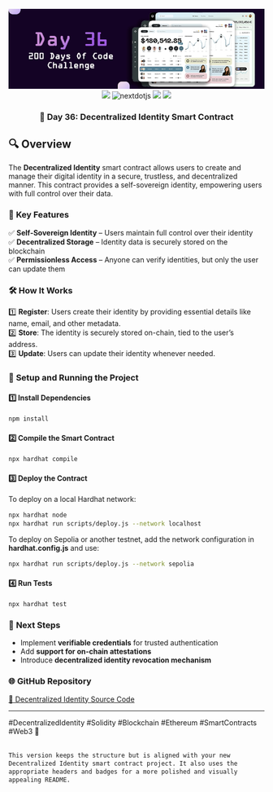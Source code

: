 <div align="center">
  <br />
      <img src="https://github.com/iamjohncaleb/200-Days-Of-Code-Challenge/blob/main/Thumbnails/the%20Day%2036.jpg" alt="Project Banner">

  <div>
    <img src="https://img.shields.io/badge/solidity-363636?style=for-the-badge&logo=solidity&logoColor=white" />
    <img src="https://img.shields.io/badge/-Next_JS-black?style=for-the-badge&logoColor=white&logo=nextdotjs&color=000000" alt="nextdotjs" />
    <img src="https://img.shields.io/badge/web3.js-F16822?style=for-the-badge&logo=web3dotjs&logoColor=white" />
    <img src="https://img.shields.io/badge/hardhat-F3BA2F?style=for-the-badge&logo=ethereum&logoColor=black" />
  </div>

  <h3 align="center">🎁 Day 36: Decentralized Identity Smart Contract</h3>
</div>

## 🔍 **Overview**

The **Decentralized Identity** smart contract allows users to create and manage their digital identity in a secure, trustless, and decentralized manner. This contract provides a self-sovereign identity, empowering users with full control over their data.

### 📜 **Key Features**
✅ **Self-Sovereign Identity** – Users maintain full control over their identity  
✅ **Decentralized Storage** – Identity data is securely stored on the blockchain  
✅ **Permissionless Access** – Anyone can verify identities, but only the user can update them  

### 🛠️ **How It Works**
1️⃣ **Register**: Users create their identity by providing essential details like name, email, and other metadata.  
2️⃣ **Store**: The identity is securely stored on-chain, tied to the user’s address.  
3️⃣ **Update**: Users can update their identity whenever needed.

### 🚀 **Setup and Running the Project**

#### **1️⃣ Install Dependencies**
```sh
npm install
```

#### **2️⃣ Compile the Smart Contract**
```sh
npx hardhat compile
```

#### **3️⃣ Deploy the Contract**
To deploy on a local Hardhat network:
```sh
npx hardhat node  
npx hardhat run scripts/deploy.js --network localhost
```
To deploy on Sepolia or another testnet, add the network configuration in **hardhat.config.js** and use:
```sh
npx hardhat run scripts/deploy.js --network sepolia
```

#### **4️⃣ Run Tests**
```sh
npx hardhat test
```

### 🔗 **Next Steps**
- Implement **verifiable credentials** for trusted authentication  
- Add **support for on-chain attestations**  
- Introduce **decentralized identity revocation mechanism**

### 🌐 **GitHub Repository**
[🔗 Decentralized Identity Source Code](https://github.com/your-repository-link)

---
#DecentralizedIdentity #Solidity #Blockchain #Ethereum #SmartContracts #Web3 🚀
```

This version keeps the structure but is aligned with your new Decentralized Identity smart contract project. It also uses the appropriate headers and badges for a more polished and visually appealing README.
